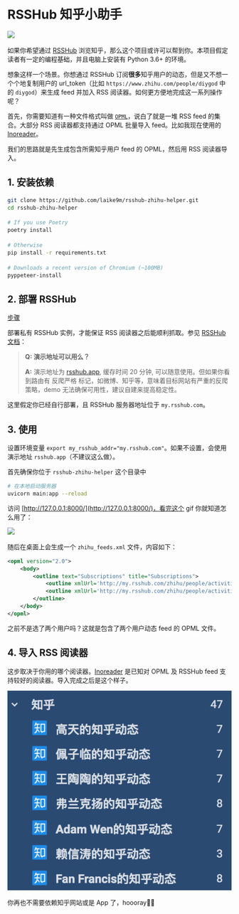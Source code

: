 # RSSHub 知乎小助手

<img src="https://img.shields.io/badge/python-3.6%2B-blue">

如果你希望通过 [RSSHub](https://docs.rsshub.app/) 浏览知乎，那么这个项目或许可以帮到你。本项目假定读者有一定的编程基础，并且电脑上安装有 Python 3.6+ 的环境。

想象这样一个场景。你想通过 RSSHub 订阅**很多**知乎用户的动态，但是又不想一个个地复制用户的 url_token（比如 `https://www.zhihu.com/people/diygod` 中的 `diygod`）来生成 feed 并加入 RSS 阅读器。如何更方便地完成这一系列操作呢？

首先，你需要知道有一种文件格式叫做 [`OPML`](https://blog.walterlv.com/post/using-opml-for-rss-migrating.html)，说白了就是一堆 RSS feed 的集合。大部分 RSS 阅读器都支持通过 OPML 批量导入 feed。比如我现在使用的 [Inoreader](https://blog.inoreader.com/2014/05/opml-subscriptions.html)。

我们的思路就是先生成包含所需知乎用户 feed 的 OPML，然后用 RSS 阅读器导入。

## 1. 安装依赖

```bash
git clone https://github.com/laike9m/rsshub-zhihu-helper.git
cd rsshub-zhihu-helper

# If you use Poetry
poetry install

# Otherwise
pip install -r requirements.txt

# Downloads a recent version of Chromium (~100MB)
pyppeteer-install
```

## 2. 部署 RSSHub

[步骤](https://docs.rsshub.app/install/#bu-shu)

部署私有 RSSHub 实例，才能保证 RSS 阅读器之后能顺利抓取。参见 [RSSHub 文档](https://docs.rsshub.app/faq.html#chang-jian-wen-ti)：

> **Q: 演示地址可以用么？**
>
> **A:** 演示地址为 [rsshub.app](https://rsshub.app/), 缓存时间 20 分钟, 可以随意使用。但如果你看到路由有 反爬严格 标记，如微博、知乎等，意味着目标网站有严重的反爬策略，demo 无法确保可用性，建议自建来提高稳定性。

这里假定你已经自行部署，且 RSSHub 服务器地址位于 `my.rsshub.com`。

## 3. 使用

设置环境变量 `export my_rsshub_addr="my.rsshub.com"`。如果不设置，会使用演示地址 `rsshub.app`（不建议这么做）。

首先确保你位于 `rsshub-zhihu-helper` 这个目录中

```bash
# 在本地启动服务器
uvicorn main:app --reload
```

访问 [http://127.0.0.1:8000/](http://127.0.0.1:8000/)，看完这个 gif 你就知道怎么用了：

![](static/usage.gif)

随后在桌面上会生成一个 `zhihu_feeds.xml` 文件，内容如下：

```xml
<opml version="2.0">
    <body>
        <outline text="Subscriptions" title="Subscriptions">
            <outline xmlUrl='http://my.rsshub.com/zhihu/people/activities/wang-tao-tao-91-97' />
            <outline xmlUrl='http://my.rsshub.com/zhihu/people/activities/ffancage' />
        </outline>
    </body>
</opml>
```

之前不是选了两个用户吗？这就是包含了两个用户动态 feed 的 OPML 文件。

## 4. 导入 RSS 阅读器

这步取决于你用的哪个阅读器。[Inoreader](https://blog.inoreader.com/2014/05/opml-subscriptions.html) 是已知对 OPML 及 RSSHub feed 支持较好的阅读器。导入完成之后是这个样子。

![](static/result.png)

你再也不需要依赖知乎网站或是 App 了，hoooray🎉🎉
